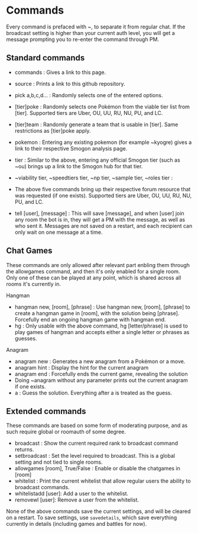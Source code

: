 Commands
========

Every command is prefaced with ~, to separate it from regular chat. If the broadcast setting is
higher than your current auth level, you will get a message prompting you to re-enter the command through PM.

Standard commands
-----------------

- commands : Gives a link to this page.
- source : Prints a link to this github repository.
- pick a,b,c,d... : Randomly selects one of the entered options.

- [tier]poke : Randomly selects one Pokémon from the viable tier list from [tier]. Supported tiers are Uber, OU, UU, RU, NU, PU, and LC. 
- [tier]team : Randomly generate a team that is usable in [tier]. Same restrictions as [tier]poke apply.
- pokemon : Entering any existing pokemon (for example ~kyogre) gives a link to their respective Smogon analysis page.
- tier : Similar to the above, entering any official Smogon tier (such as ~ou) brings up a link to the Smogon hub for that tier.

- ~viability tier, ~speedtiers tier, ~np tier, ~sample tier, ~roles tier :
- The above five commands bring up their respective forum resource that was requested (if one exists). Supported tiers are Uber, OU, UU, RU, NU, PU, and LC.

- tell [user], [message] : This will save [message], and when [user] join any room the bot is in, they will get a PM with the message, as well as who sent it. Messages are not saved on a restart, and each recipient can only wait on one message at a time.

Chat Games
----------
These commands are only allowed after relevant part enbling them through the allowgames command, and then it's only enabled for a single room. Only one of these can be played at any point, which is shared across all rooms it's currently in.

Hangman
- hangman new, [room], [phrase] : Use hangman new, [room], [phrase] to create a hangman game in [room], with the solution being [phrase]. Forcefully end an ongoing hangman game with hangman end.
- hg : Only usable with the above command, hg [letter/phrase] is used to play games of hangman and accepts either a single letter or phrases as guesses.

Anagram
- anagram new : Generates a new anagram from a Pokémon or a move.
- anagram hint : Display the hint for the current anagram
- anagram end : Forcefully ends the current game, revealing the solution
- Doing ~anagram without any parameter prints out the current anagram if one exists.
- a : Guess the solution. Everything after a is treated as the guess.

Extended commands
-----------------

These commands are based on some form of moderating purpose,
and as such require global or roomauth of some degree.

- broadcast : Show the current required rank to broadcast command returns.
- setbroadcast : Set the level required to broadcast. This is a global setting and not tied to single rooms.
- allowgames [room], True/False : Enable or disable the chatgames in [room]
- whitelist : Print the current whitelist that allow regular users the ability to broadcast commands.
- whitelistadd [user]: Add a user to the whitelist.
- removewl [user]: Remove a user from the whitelist.

None of the above commands save the current settings, and will be cleared on a restart. To save settings, use `savedetails`, which save everything currently in details (including games and battles for now).
